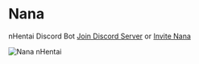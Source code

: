 # Nana

nHentai Discord Bot
[Join Discord Server](https://discord.gg/X3yeKgN) or [Invite Nana](https://discordapp.com/oauth2/authorize?client_id=583372268923518977&scope=bot&permissions=388160)

![Nana nHentai](https://cdn.discordapp.com/avatars/583372268923518977/2a38ef97ff60729ec79c5857ec0f8e5f.png?size=2048)
